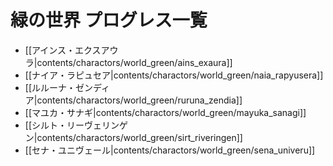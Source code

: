 # 緑の世界 プログレス一覧

* [[アインス・エクスアウラ|contents/charactors/world_green/ains_exaura]]
* [[ナイア・ラピュセア|contents/charactors/world_green/naia_rapyusera]]
* [[ルルーナ・ゼンディア|contents/charactors/world_green/ruruna_zendia]]
* [[マユカ・サナギ|contents/charactors/world_green/mayuka_sanagi]]
* [[シルト・リーヴェリンゲン|contents/charactors/world_green/sirt_riveringen]]
* [[セナ・ユニヴェール|contents/charactors/world_green/sena_univeru]]